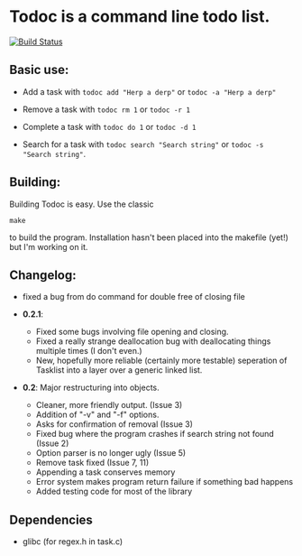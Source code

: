 # Todoc is a command line todo list.

[![Build Status](https://travis-ci.org/laserdude11/todoc.png)](https://travis-ci.org/laserdude11/todoc)

## Basic use:

* Add a task with `todoc add "Herp a derp"` or `todoc -a "Herp a derp"`

* Remove a task with `todoc rm 1` or `todoc -r 1`

* Complete a task with `todoc do 1` or `todoc -d 1`

* Search for a task with `todoc search "Search string"` or `todoc -s "Search string"`. 

## Building:

Building Todoc is easy. Use the classic

    make

to build the program. Installation hasn't been placed into the makefile (yet!) but I'm working on it.

## Changelog:

+ fixed a bug from do command for double free of closing file

* **0.2.1**:
    + Fixed some bugs involving file opening and closing.
    + Fixed a really strange deallocation bug with deallocating things multiple times (I don't even.) 
    + New, hopefully more reliable (certainly more testable) seperation of Tasklist into a layer over a generic linked list.

*  **0.2**: Major restructuring into objects.
    + Cleaner, more friendly output. (Issue 3)
    + Addition of "-v" and "-f" options.
    + Asks for confirmation of removal (Issue 3)
    + Fixed bug where the program crashes if search string not found (Issue 2)
    - Option parser is no longer ugly (Issue 5)
    - Remove task fixed (Issue 7, 11)
    - Appending a task conserves memory
    - Error system makes program return failure if something bad happens
    - Added testing code for most of the library

## Dependencies
*  glibc (for regex.h in task.c)
